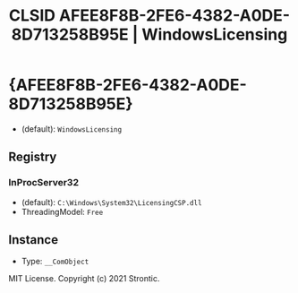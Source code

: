 ﻿---
title: "CLSID AFEE8F8B-2FE6-4382-A0DE-8D713258B95E | WindowsLicensing"
excerpt: What is COM-Object CLSID AFEE8F8B-2FE6-4382-A0DE-8D713258B95E?
---

# {AFEE8F8B-2FE6-4382-A0DE-8D713258B95E}

* (default): `WindowsLicensing`

## Registry


### InProcServer32

* (default): `C:\Windows\System32\LicensingCSP.dll`
* ThreadingModel: `Free`

## Instance

* Type: `__ComObject`

MIT License. Copyright (c) 2021 Strontic.



